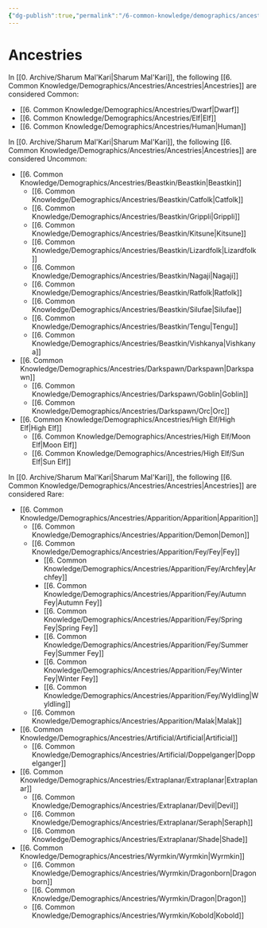 ```yaml
---
{"dg-publish":true,"permalink":"/6-common-knowledge/demographics/ancestries/ancestries/"}
---
```


# Ancestries

In [[0. Archive/Sharum Mal'Kari\|Sharum Mal'Kari]], the following [[6. Common Knowledge/Demographics/Ancestries/Ancestries\|Ancestries]] are considered Common:

- [[6. Common Knowledge/Demographics/Ancestries/Dwarf\|Dwarf]] 
- [[6. Common Knowledge/Demographics/Ancestries/Elf\|Elf]] 
- [[6. Common Knowledge/Demographics/Ancestries/Human\|Human]]

In [[0. Archive/Sharum Mal'Kari\|Sharum Mal'Kari]], the following [[6. Common Knowledge/Demographics/Ancestries/Ancestries\|Ancestries]] are considered Uncommon: 

- [[6. Common Knowledge/Demographics/Ancestries/Beastkin/Beastkin\|Beastkin]] 
	- [[6. Common Knowledge/Demographics/Ancestries/Beastkin/Catfolk\|Catfolk]] 
	- [[6. Common Knowledge/Demographics/Ancestries/Beastkin/Grippli\|Grippli]] 
	- [[6. Common Knowledge/Demographics/Ancestries/Beastkin/Kitsune\|Kitsune]] 
	- [[6. Common Knowledge/Demographics/Ancestries/Beastkin/Lizardfolk\|Lizardfolk]] 
	- [[6. Common Knowledge/Demographics/Ancestries/Beastkin/Nagaji\|Nagaji]] 
	- [[6. Common Knowledge/Demographics/Ancestries/Beastkin/Ratfolk\|Ratfolk]] 
	- [[6. Common Knowledge/Demographics/Ancestries/Beastkin/Silufae\|Silufae]] 
	- [[6. Common Knowledge/Demographics/Ancestries/Beastkin/Tengu\|Tengu]] 
	- [[6. Common Knowledge/Demographics/Ancestries/Beastkin/Vishkanya\|Vishkanya]] 
- [[6. Common Knowledge/Demographics/Ancestries/Darkspawn/Darkspawn\|Darkspawn]] 
	- [[6. Common Knowledge/Demographics/Ancestries/Darkspawn/Goblin\|Goblin]] 
	- [[6. Common Knowledge/Demographics/Ancestries/Darkspawn/Orc\|Orc]] 
- [[6. Common Knowledge/Demographics/Ancestries/High Elf/High Elf\|High Elf]] 
	- [[6. Common Knowledge/Demographics/Ancestries/High Elf/Moon Elf\|Moon Elf]] 
	- [[6. Common Knowledge/Demographics/Ancestries/High Elf/Sun Elf\|Sun Elf]]

In [[0. Archive/Sharum Mal'Kari\|Sharum Mal'Kari]], the following [[6. Common Knowledge/Demographics/Ancestries/Ancestries\|Ancestries]] are considered Rare:

- [[6. Common Knowledge/Demographics/Ancestries/Apparition/Apparition\|Apparition]] 
	- [[6. Common Knowledge/Demographics/Ancestries/Apparition/Demon\|Demon]] 
	- [[6. Common Knowledge/Demographics/Ancestries/Apparition/Fey/Fey\|Fey]] 
		- [[6. Common Knowledge/Demographics/Ancestries/Apparition/Fey/Archfey\|Archfey]] 
		- [[6. Common Knowledge/Demographics/Ancestries/Apparition/Fey/Autumn Fey\|Autumn Fey]] 
		- [[6. Common Knowledge/Demographics/Ancestries/Apparition/Fey/Spring Fey\|Spring Fey]] 
		- [[6. Common Knowledge/Demographics/Ancestries/Apparition/Fey/Summer Fey\|Summer Fey]] 
		- [[6. Common Knowledge/Demographics/Ancestries/Apparition/Fey/Winter Fey\|Winter Fey]] 
		- [[6. Common Knowledge/Demographics/Ancestries/Apparition/Fey/Wyldling\|Wyldling]] 
	- [[6. Common Knowledge/Demographics/Ancestries/Apparition/Malak\|Malak]] 
- [[6. Common Knowledge/Demographics/Ancestries/Artificial/Artificial\|Artificial]] 
	- [[6. Common Knowledge/Demographics/Ancestries/Artificial/Doppelganger\|Doppelganger]] 
- [[6. Common Knowledge/Demographics/Ancestries/Extraplanar/Extraplanar\|Extraplanar]]
	- [[6. Common Knowledge/Demographics/Ancestries/Extraplanar/Devil\|Devil]] 
	- [[6. Common Knowledge/Demographics/Ancestries/Extraplanar/Seraph\|Seraph]] 
	- [[6. Common Knowledge/Demographics/Ancestries/Extraplanar/Shade\|Shade]] 
-  [[6. Common Knowledge/Demographics/Ancestries/Wyrmkin/Wyrmkin\|Wyrmkin]] 
	- [[6. Common Knowledge/Demographics/Ancestries/Wyrmkin/Dragonborn\|Dragonborn]] 
	- [[6. Common Knowledge/Demographics/Ancestries/Wyrmkin/Dragon\|Dragon]] 
	- [[6. Common Knowledge/Demographics/Ancestries/Wyrmkin/Kobold\|Kobold]] 

